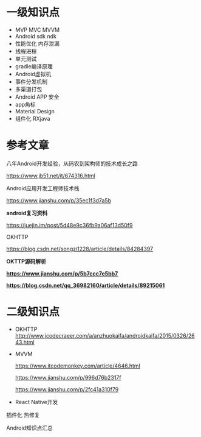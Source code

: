 # 一级知识点

- MVP MVC MVVM
- Android sdk ndk
- 性能优化 内存泄漏
- 线程进程
- 单元测试
- gradle编译原理
- Android虚拟机
- 事件分发机制
- 多渠道打包
- Android APP 安全
- app角标
-  Material Design 
- 组件化 RXjava

# 参考文章

八年Android开发经验，从码农到架构师的技术成长之路

 https://www.jb51.net/it/674316.html 

Android应用开发工程师技术栈

 https://www.jianshu.com/p/35ec1f3d7a5b 

**android复习资料**

 https://juejin.im/post/5d48e9c36fb9a06af13d50f9 

OKHTTP

 https://blog.csdn.net/songzi1228/article/details/84284397 

**OKTTP源码解析**

 **https://www.jianshu.com/p/5b7ccc7e5bb7** 

 **https://blog.csdn.net/qq_36982160/article/details/89215061** 

# 二级知识点

- OKHTTP http://www.jcodecraeer.com/a/anzhuokaifa/androidkaifa/2015/0326/2643.html

- MVVM

   https://www.itcodemonkey.com/article/4646.html 

   https://www.jianshu.com/p/996d76b2317f 

   https://www.jianshu.com/p/2fc41a310f79 

- React Native开发

插件化  热修复 

Android知识点汇总

